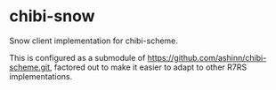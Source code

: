 # chibi-snow
Snow client implementation for chibi-scheme.

This is configured as a submodule of https://github.com/ashinn/chibi-scheme.git,
factored out to make it easier to adapt to other R7RS implementations.
